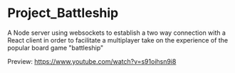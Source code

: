# Project_Battleship
A Node server using websockets to establish a two way connection with a React client in order to facilitate a multiplayer take on the experience of the popular board game "battleship"


Preview: https://www.youtube.com/watch?v=s91oihsn9i8
